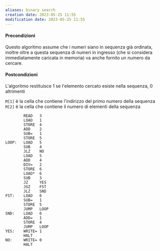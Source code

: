 ```yaml
---
aliases: binary search
creation date: 2023-05-25 11:55
modification date: 2023-05-25 11:55
---
```


#### Precondizioni
Questo algoritmo assume che i numeri siano in sequenza già ordinata, inoltre oltre a questa sequenza di numeri in ingresso (che si considera immediatamente caricata in memoria) va anche fornito un numero da cercare.

#### Postcondizioni
L'algoritmo restituisce 1 se l'elemento cercato esiste nella sequenza, 0 altrimenti


`M[1]` è la cella che contiene l'indirizzo del primo numero della sequenza
`M[2]` è la cella che contiene il numero di elementi della sequenza


```
		READ   3    
		LOAD   1
		STORE  4
		ADD    2
		SUB=   1
		STORE  5
LOOP:   LOAD   5
		SUB    4
		JLZ    NO
		LOAD   5
		ADD    4
		DIV=   2
		STORE  6
		LOAD*  6
		SUB    3
		JZ     YES
		JGZ    FST
		JLZ    SND
FST:    LOAD   6
		SUB=   1
		STORE  5
	    JUMP   LOOP
SND:    LOAD   6
		ADD=   1
		STORE  4
		JUMP   LOOP
YES:    WRITE= 1
		HALT
NO:     WRITE= 0
		HALT
```
